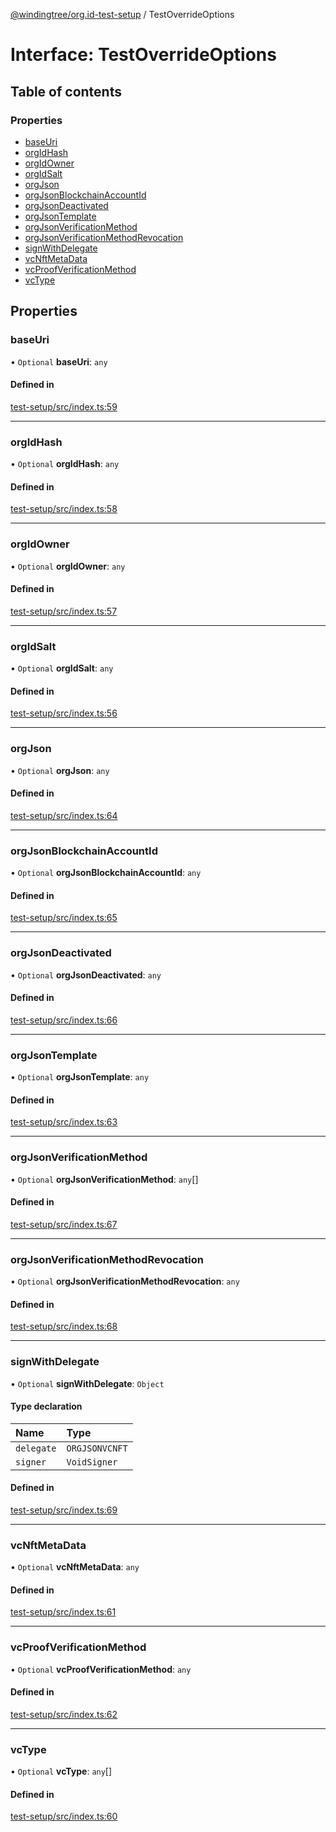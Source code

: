 [@windingtree/org.id-test-setup](../README.md) / TestOverrideOptions

# Interface: TestOverrideOptions

## Table of contents

### Properties

- [baseUri](TestOverrideOptions.md#baseuri)
- [orgIdHash](TestOverrideOptions.md#orgidhash)
- [orgIdOwner](TestOverrideOptions.md#orgidowner)
- [orgIdSalt](TestOverrideOptions.md#orgidsalt)
- [orgJson](TestOverrideOptions.md#orgjson)
- [orgJsonBlockchainAccountId](TestOverrideOptions.md#orgjsonblockchainaccountid)
- [orgJsonDeactivated](TestOverrideOptions.md#orgjsondeactivated)
- [orgJsonTemplate](TestOverrideOptions.md#orgjsontemplate)
- [orgJsonVerificationMethod](TestOverrideOptions.md#orgjsonverificationmethod)
- [orgJsonVerificationMethodRevocation](TestOverrideOptions.md#orgjsonverificationmethodrevocation)
- [signWithDelegate](TestOverrideOptions.md#signwithdelegate)
- [vcNftMetaData](TestOverrideOptions.md#vcnftmetadata)
- [vcProofVerificationMethod](TestOverrideOptions.md#vcproofverificationmethod)
- [vcType](TestOverrideOptions.md#vctype)

## Properties

### baseUri

• `Optional` **baseUri**: `any`

#### Defined in

[test-setup/src/index.ts:59](https://github.com/windingtree/org.id-sdk/blob/6ea84e7/packages/test-setup/src/index.ts#L59)

___

### orgIdHash

• `Optional` **orgIdHash**: `any`

#### Defined in

[test-setup/src/index.ts:58](https://github.com/windingtree/org.id-sdk/blob/6ea84e7/packages/test-setup/src/index.ts#L58)

___

### orgIdOwner

• `Optional` **orgIdOwner**: `any`

#### Defined in

[test-setup/src/index.ts:57](https://github.com/windingtree/org.id-sdk/blob/6ea84e7/packages/test-setup/src/index.ts#L57)

___

### orgIdSalt

• `Optional` **orgIdSalt**: `any`

#### Defined in

[test-setup/src/index.ts:56](https://github.com/windingtree/org.id-sdk/blob/6ea84e7/packages/test-setup/src/index.ts#L56)

___

### orgJson

• `Optional` **orgJson**: `any`

#### Defined in

[test-setup/src/index.ts:64](https://github.com/windingtree/org.id-sdk/blob/6ea84e7/packages/test-setup/src/index.ts#L64)

___

### orgJsonBlockchainAccountId

• `Optional` **orgJsonBlockchainAccountId**: `any`

#### Defined in

[test-setup/src/index.ts:65](https://github.com/windingtree/org.id-sdk/blob/6ea84e7/packages/test-setup/src/index.ts#L65)

___

### orgJsonDeactivated

• `Optional` **orgJsonDeactivated**: `any`

#### Defined in

[test-setup/src/index.ts:66](https://github.com/windingtree/org.id-sdk/blob/6ea84e7/packages/test-setup/src/index.ts#L66)

___

### orgJsonTemplate

• `Optional` **orgJsonTemplate**: `any`

#### Defined in

[test-setup/src/index.ts:63](https://github.com/windingtree/org.id-sdk/blob/6ea84e7/packages/test-setup/src/index.ts#L63)

___

### orgJsonVerificationMethod

• `Optional` **orgJsonVerificationMethod**: `any`[]

#### Defined in

[test-setup/src/index.ts:67](https://github.com/windingtree/org.id-sdk/blob/6ea84e7/packages/test-setup/src/index.ts#L67)

___

### orgJsonVerificationMethodRevocation

• `Optional` **orgJsonVerificationMethodRevocation**: `any`

#### Defined in

[test-setup/src/index.ts:68](https://github.com/windingtree/org.id-sdk/blob/6ea84e7/packages/test-setup/src/index.ts#L68)

___

### signWithDelegate

• `Optional` **signWithDelegate**: `Object`

#### Type declaration

| Name | Type |
| :------ | :------ |
| `delegate` | `ORGJSONVCNFT` |
| `signer` | `VoidSigner` |

#### Defined in

[test-setup/src/index.ts:69](https://github.com/windingtree/org.id-sdk/blob/6ea84e7/packages/test-setup/src/index.ts#L69)

___

### vcNftMetaData

• `Optional` **vcNftMetaData**: `any`

#### Defined in

[test-setup/src/index.ts:61](https://github.com/windingtree/org.id-sdk/blob/6ea84e7/packages/test-setup/src/index.ts#L61)

___

### vcProofVerificationMethod

• `Optional` **vcProofVerificationMethod**: `any`

#### Defined in

[test-setup/src/index.ts:62](https://github.com/windingtree/org.id-sdk/blob/6ea84e7/packages/test-setup/src/index.ts#L62)

___

### vcType

• `Optional` **vcType**: `any`[]

#### Defined in

[test-setup/src/index.ts:60](https://github.com/windingtree/org.id-sdk/blob/6ea84e7/packages/test-setup/src/index.ts#L60)
